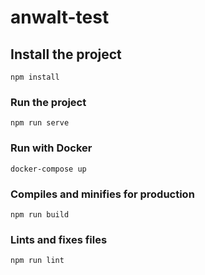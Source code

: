 # anwalt-test

## Install the project

```
npm install
```

### Run the project

```
npm run serve
```

### Run with Docker

```
docker-compose up
```

### Compiles and minifies for production

```
npm run build
```

### Lints and fixes files

```
npm run lint
```
